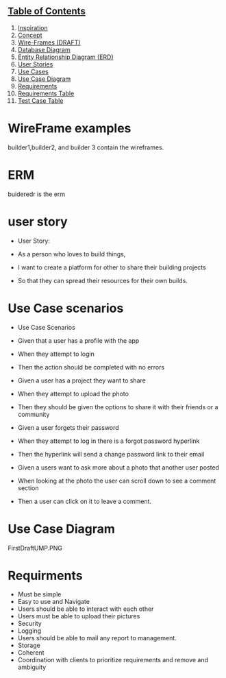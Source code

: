 ## [Table of Contents](#table-of-contents)

1) [Inspiration](#inspiration)
2) [Concept](#concept)
3) [Wire-Frames (DRAFT)](#wire-frames)
4) [Database Diagram](#database-diagram)
5) [Entity Relationship Diagram (ERD)](#entity-relationship-diagram)
6) [User Stories](#user-stories)
7) [Use Cases](#use-cases)
8) [Use Case Diagram](#use-case-diagram)
9) [Requirements](#requirements)
10) [Requirements Table](#requirements-table)
11) [Test Case Table](#test-case-table)

# WireFrame examples
builder1,builder2, and builder 3 contain the wireframes.

# ERM
buideredr is the erm

# user story
* User Story:

* As a person who loves to build things,
* I want to create a platform for other to share their building projects
* So that they can spread their resources for their own builds.

# Use Case scenarios
* Use Case Scenarios
* Given that a user has a profile with the app
* When they attempt to login
* Then the action should be completed with no errors

* Given a user has a project they want to share
* When they attempt to upload the photo
* Then they should be given the options to share it with their friends or a community

* Given a user forgets their password
* When they attempt to log in there is a forgot password hyperlink
* Then the hyperlink will send a change password link to their email

* Given a users want to ask more about a photo that another user posted
* When looking at the photo the user can scroll down to see a comment section
* Then a user can click on it to leave a comment.

# Use Case Diagram
FirstDraftUMP.PNG

# Requirments
* Must be simple 
* Easy to use and Navigate
* Users should be able to interact with each other
* Users must be able to upload their pictures
* Security
* Logging
* Users should be able to mail any report to management.
* Storage
* Coherent
* Coordination with clients to prioritize requirements and remove and ambiguity


